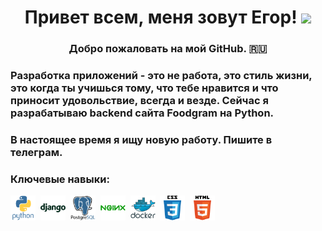 <h1 align="center">Привет всем, меня зовут Егор!
<img src="https://github.com/blackcater/blackcater/raw/main/images/Hi.gif" height="32"/></h1>
<h3 align="center"> Добро пожаловать на мой GitHub. 🇷🇺</h3>
<h3 align="left"> Разработка приложений - это не работа, это стиль жизни, это когда ты учишься тому, что тебе нравится и что приносит удовольствие, всегда и везде. Сейчас я разрабатываю backend  сайта Foodgram  на Python.</h3>
<h3 align="left">В настоящее время я ищу новую работу. Пишите в телеграм.</h3>
<h3 align="left">Ключевые навыки:</h3>
<div>
    <img src="https://github.com/devicons/devicon/blob/master/icons/python/python-original-wordmark.svg" title="Python" alt="Python" width="40" height="40"/>&nbsp;
    <img src="https://github.com/devicons/devicon/blob/master/icons/django/django-plain-wordmark.svg" title="Django" alt="Django" width="40" height="40"/>&nbsp;
    <img src="https://github.com/devicons/devicon/blob/master/icons/postgresql/postgresql-original-wordmark.svg" title="postgresql" alt="postgresql" width="40" height="40"/>&nbsp;
    <img src="https://github.com/devicons/devicon/blob/master/icons/nginx/nginx-original.svg" title="nginx" alt="nginx" width="40" height="40"/>&nbsp;
    <img src="https://github.com/devicons/devicon/blob/master/icons/docker/docker-original-wordmark.svg" title="Docker" alt="Docker" width="40" height="40"/>&nbsp;
    <img src="https://github.com/devicons/devicon/blob/master/icons/css3/css3-original-wordmark.svg" title="css3" alt="css3" width="40" height="40"/>&nbsp;
    <img src="https://github.com/devicons/devicon/blob/master/icons/html5/html5-original-wordmark.svg" title="html5" alt="html5" width="40" height="40"/>&nbsp;

</div>

